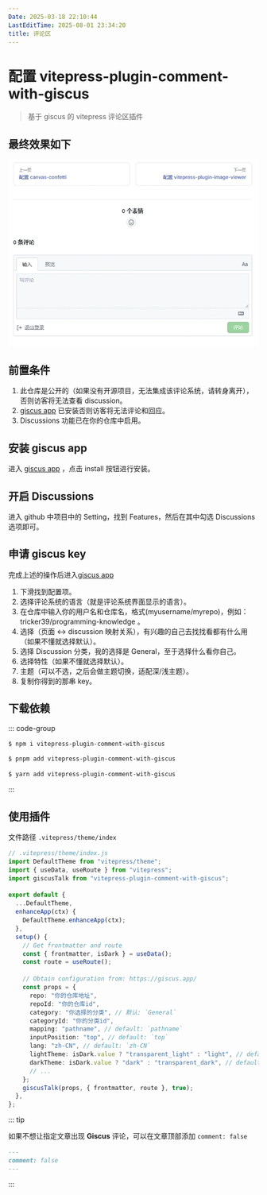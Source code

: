 ```yaml
---
Date: 2025-03-18 22:10:44
LastEditTime: 2025-08-01 23:34:20
title: 评论区
---
```


# 配置 vitepress-plugin-comment-with-giscus

> 基于 giscus 的 vitepress 评论区插件

## 最终效果如下

![giscus](./assets/giscus.webp)

## 前置条件

1. 此仓库是公开的（如果没有开源项目，无法集成该评论系统，请转身离开），否则访客将无法查看 discussion。
2. [giscus app](https://github.com/apps/giscus) 已安装否则访客将无法评论和回应。
3. Discussions 功能已在你的仓库中启用。

## 安装 giscus app

进入 [giscus app](https://github.com/apps/giscus) ，点击 install 按钮进行安装。

## 开启 Discussions

进入 github 中项目中的 Setting，找到 Features，然后在其中勾选 Discussions 选项即可。

## 申请 giscus key

完成上述的操作后进入[giscus app](https://github.com/apps/giscus)

1. 下滑找到配置项。
2. 选择评论系统的语言（就是评论系统界面显示的语言）。
3. 在仓库中输入你的用户名和仓库名，格式(myusername/myrepo)，例如：tricker39/programming-knowledge 。
4. 选择（页面 ↔️ discussion 映射关系），有兴趣的自己去找找看都有什么用（如果不懂就选择默认）。
5. 选择 Discussion 分类，我的选择是 General，至于选择什么看你自己。
6. 选择特性（如果不懂就选择默认）。
7. 主题（可以不选，之后会做主题切换，适配深/浅主题）。
8. 复制你得到的那串 key。

## 下载依赖

::: code-group

```sh [npm]
$ npm i vitepress-plugin-comment-with-giscus
```

```sh [pnpm]
$ pnpm add vitepress-plugin-comment-with-giscus
```

```sh [yarn]
$ yarn add vitepress-plugin-comment-with-giscus
```

:::

## 使用插件

文件路径 `.vitepress/theme/index`

```typescript
// .vitepress/theme/index.js
import DefaultTheme from "vitepress/theme";
import { useData, useRoute } from "vitepress";
import giscusTalk from "vitepress-plugin-comment-with-giscus";

export default {
  ...DefaultTheme,
  enhanceApp(ctx) {
    DefaultTheme.enhanceApp(ctx);
  },
  setup() {
    // Get frontmatter and route
    const { frontmatter, isDark } = useData();
    const route = useRoute();

    // Obtain configuration from: https://giscus.app/
    const props = {
      repo: "你的仓库地址",
      repoId: "你的仓库id",
      category: "你选择的分类", // 默认: `General`
      categoryId: "你的分类id",
      mapping: "pathname", // default: `pathname`
      inputPosition: "top", // default: `top`
      lang: "zh-CN", // default: `zh-CN`
      lightTheme: isDark.value ? "transparent_light" : "light", // default: `light`
      darkTheme: isDark.value ? "dark" : "transparent_dark", // default: `transparent_dark`
      // ...
    };
    giscusTalk(props, { frontmatter, route }, true);
  },
};
```

::: tip

如果不想让指定文章出现 <b>Giscus</b> 评论，可以在文章顶部添加 `comment: false`

```md
---
comment: false
---
```

:::
